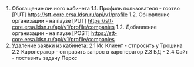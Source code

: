 1. Обогащение личного кабинета
    1.1. Профиль пользователя - гоотво
        [PUT] https://stt-core.ersa.ldsn.ru/api/v1/profile
    1.2. Обновление организации - на паузе
        [PUT] https://stt-core.ersa.ldsn.ru/api/v1/profile/companies
    1.2. Добавление организации - на паузе
        [POST] https://stt-core.ersa.ldsn.ru/api/v1/profile/companies
2. Удаление заявки из кабинета:
    2.1 Ис Клиент - стпросить у Трошина
    2.2 Кароператор - отправить запрос в кароператор
    2.3 БД - 
    2.4 Сайт - поставить задачу Перкс
